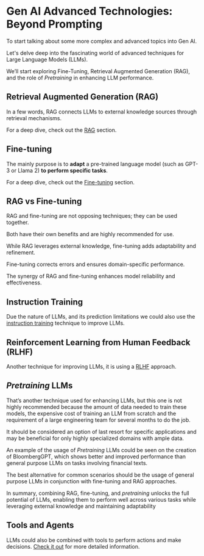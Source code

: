 # Gen AI Advanced Technologies: Beyond Prompting

To start talking about some more complex and advanced topics into Gen AI.

Let's delve deep into the fascinating world of advanced techniques for Large Language Models (LLMs).

We’ll start exploring Fine-Tuning, Retrieval Augmented Generation (RAG), and the role of *Pretraining* in enhancing LLM performance.

## Retrieval Augmented Generation (RAG)

In a few words, RAG connects LLMs to external knowledge sources through retrieval mechanisms.

For a deep dive, check out the [RAG](./rag.md) section.

## Fine-tuning

The mainly purpose is to **adapt** a pre-trained language model (such as GPT-3 or Llama 2) **to perform specific tasks**.

For a deep dive, check out the [Fine-tuning](./fine-tuning.md) section.

## RAG vs Fine-tuning

RAG and fine-tuning are not opposing techniques; they can be used together.

Both have their own benefits and are highly recommended for use.

While RAG leverages external knowledge, fine-tuning adds adaptability and refinement.

Fine-tuning corrects errors and ensures domain-specific performance.

The synergy of RAG and fine-tuning enhances model reliability and effectiveness.

## Instruction Training

Due the nature of LLMs, and its prediction limitations we could also use the [instruction training](./instruction-tuning.md) technique to improve LLMs.

## Reinforcement Learning from Human Feedback (RLHF)

Another technique for improving LLMs, it is using a [RLHF](./rlhf.md) approach.

## *Pretraining* LLMs

That’s another technique used for enhancing LLMs, but this one is not highly recommended because the amount of data needed to train these models, the expensive cost of training an LLM from scratch and the requirement of a large engineering team for several months to do the job.

It should be considered an option of last resort for specific applications and may be beneficial for only highly specialized domains with ample data.

An example of the usage of *Pretraining* LLMs could be seen on the creation of BloombergGPT, which shows better and improved performance than general purpose LLMs on tasks involving financial texts.

The best alternative for common scenarios should be the usage of general purpose LLMs in conjunction with fine-tuning and RAG approaches.

In summary, combining RAG, fine-tuning, and *pretraining* unlocks the full potential of LLMs, enabling them to perform well across various tasks while leveraging external knowledge and maintaining adaptability

## Tools and Agents

LLMs could also be combined with tools to perform actions and make decisions. [Check it out](./tools-and-agents.md) for more detailed information.
